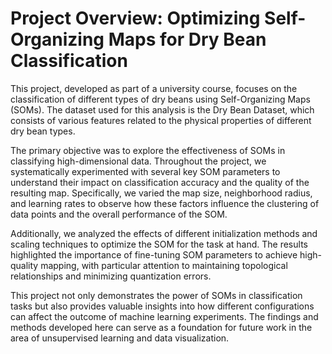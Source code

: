 
# Project Overview: Optimizing Self-Organizing Maps for Dry Bean Classification

This project, developed as part of a university course, focuses on the classification of different types of dry beans using Self-Organizing Maps (SOMs). The dataset used for this analysis is the Dry Bean Dataset, which consists of various features related to the physical properties of different dry bean types.

The primary objective was to explore the effectiveness of SOMs in classifying high-dimensional data. Throughout the project, we systematically experimented with several key SOM parameters to understand their impact on classification accuracy and the quality of the resulting map. Specifically, we varied the map size, neighborhood radius, and learning rates to observe how these factors influence the clustering of data points and the overall performance of the SOM.

Additionally, we analyzed the effects of different initialization methods and scaling techniques to optimize the SOM for the task at hand. The results highlighted the importance of fine-tuning SOM parameters to achieve high-quality mapping, with particular attention to maintaining topological relationships and minimizing quantization errors.

This project not only demonstrates the power of SOMs in classification tasks but also provides valuable insights into how different configurations can affect the outcome of machine learning experiments. The findings and methods developed here can serve as a foundation for future work in the area of unsupervised learning and data visualization.
